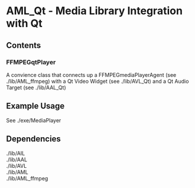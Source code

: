 # AML_Qt - Media Library Integration with Qt

## Contents

### FFMPEGqtPlayer
A convience class that connects up a FFMPEGmediaPlayerAgent (see ./lib/AML_ffmpeg) with a Qt Video Widget (see ./lib/AVL_Qt) and a Qt Audio Target (see ./lib/AAL_Qt)

## Example Usage
See ./exe/MediaPlayer  

## Dependencies

./lib/AIL  
./lib/AAL  
./lib/AVL  
./lib/AML  
./lib/AML_ffmpeg  
